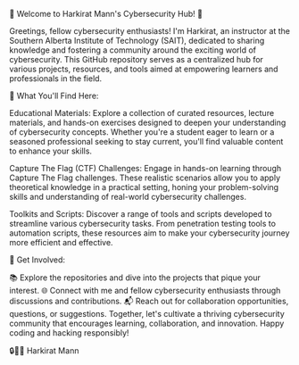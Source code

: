 🔐 Welcome to Harkirat Mann's Cybersecurity Hub! 🔐

Greetings, fellow cybersecurity enthusiasts! I'm Harkirat, an instructor at the Southern Alberta Institute of Technology (SAIT), dedicated to sharing knowledge and fostering a community around the exciting world of cybersecurity. This GitHub repository serves as a centralized hub for various projects, resources, and tools aimed at empowering learners and professionals in the field.

🚀 What You'll Find Here:

Educational Materials: Explore a collection of curated resources, lecture materials, and hands-on exercises designed to deepen your understanding of cybersecurity concepts. Whether you're a student eager to learn or a seasoned professional seeking to stay current, you'll find valuable content to enhance your skills.

Capture The Flag (CTF) Challenges: Engage in hands-on learning through Capture The Flag challenges. These realistic scenarios allow you to apply theoretical knowledge in a practical setting, honing your problem-solving skills and understanding of real-world cybersecurity challenges.

Toolkits and Scripts: Discover a range of tools and scripts developed to streamline various cybersecurity tasks. From penetration testing tools to automation scripts, these resources aim to make your cybersecurity journey more efficient and effective.

🤝 Get Involved:

📚 Explore the repositories and dive into the projects that pique your interest.
🌐 Connect with me and fellow cybersecurity enthusiasts through discussions and contributions.
📬 Reach out for collaboration opportunities, questions, or suggestions.
Together, let's cultivate a thriving cybersecurity community that encourages learning, collaboration, and innovation. Happy coding and hacking responsibly!

🔒👨‍💻 Harkirat Mann

